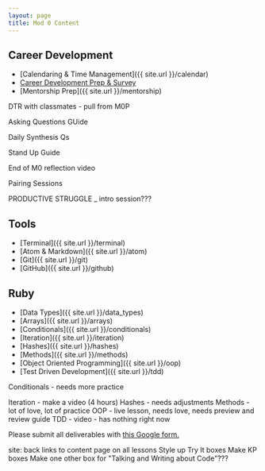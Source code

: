 ```yaml
---
layout: page
title: Mod 0 Content
---
```


## Career Development

* [Calendaring & Time Management]({{ site.url }}/calendar)
* [Career Development Prep & Survey](https://careerdev.turing.edu/module-1-prework/index)
* [Mentorship Prep]({{ site.url }}/mentorship)

<div class="to-do">
DTR with classmates - pull from M0P

Asking Questions GUide

Daily Synthesis Qs

Stand Up Guide

End of M0 reflection video

Pairing Sessions

PRODUCTIVE STRUGGLE _ intro session???
</div>

## Tools

* [Terminal]({{ site.url }}/terminal)
* [Atom & Markdown]({{ site.url }}/atom)
* [Git]({{ site.url }}/git)
* [GitHub]({{ site.url }}/github)

## Ruby

* [Data Types]({{ site.url }}/data_types)
* [Arrays]({{ site.url }}/arrays)
* [Conditionals]({{ site.url }}/conditionals)
* [Iteration]({{ site.url }}/iteration)
* [Hashes]({{ site.url }}/hashes)
* [Methods]({{ site.url }}/methods)
* [Object Oriented Programming]({{ site.url }}/oop)
* [Test Driven Development]({{ site.url }}/tdd)

<div class="to-do">
Conditionals - needs more practice

Iteration - make a video (4 hours)
Hashes - needs adjustments
Methods - lot of love, lot of practice
OOP - live lesson, needs love, needs preview and review guide
TDD - video - has nothing right now
</div>

Please submit all deliverables with [this Google form.](https://forms.gle/NnyAMpJt9EALvKJk9)

<div class="to-do">
site: back links to content page on all lessons
Style up Try It boxes
Make KP boxes
Make one other box for "Talking and Writing about Code"???
</div>